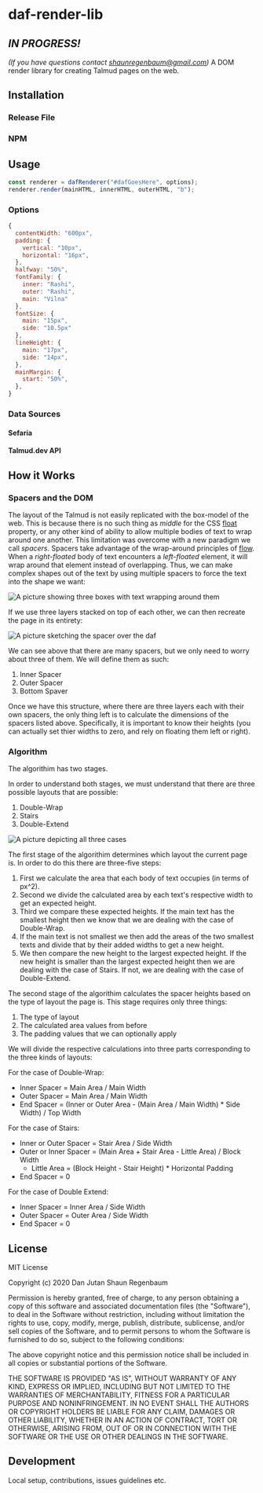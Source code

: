 # daf-render-lib
## *IN PROGRESS!*
*(If you have questions contact shaunregenbaum@gmail.com)*
A DOM render library for creating Talmud pages on the web.

## Installation

### Release File

### NPM

## Usage


```javascript
const renderer = dafRenderer("#dafGoesHere", options);
renderer.render(mainHTML, innerHTML, outerHTML, "b");
```

### Options

```javascript
{
  contentWidth: "600px",
  padding: {
    vertical: "10px",
    horizontal: "16px",
  },
  halfway: "50%",
  fontFamily: {
    inner: "Rashi",
    outer: "Rashi",
    main: "Vilna"
  },
  fontSize: {
    main: "15px",
    side: "10.5px"
  },
  lineHeight: {
    main: "17px",
    side: "14px",
  },
  mainMargin: {
    start: "50%",
  },
}
```

### Data Sources

#### Sefaria

#### Talmud.dev API

## How it Works

### Spacers and the DOM
The layout of the Talmud is not easily replicated with the box-model of the web. This is because there is no such thing as *middle* for the CSS [float](https://developer.mozilla.org/en-US/docs/Web/CSS/float) property, or any other kind of ability to allow multiple bodies of text to wrap around one another. This limitation was overcome with a new paradigm we call *spacers*. Spacers take advantage of the wrap-around principles of [flow](https://developer.mozilla.org/en-US/docs/Learn/CSS/CSS_layout/Normal_Flow). When a *right-floated* body of text encounters a *left-floated* element, it will wrap around that element instead of overlapping. Thus, we can make complex shapes out of the text by using multiple spacers to force the text into the shape we want:

![A picture showing three boxes with text wrapping around them](https://github.com/Jutanium/daf-render-lib/blob/master/Documentation%20Pictures/Spacers.PNG)

If we use three layers stacked on top of each other, we can then recreate the page in its entirety:

![A picture sketching the spacer over the daf](https://github.com/Jutanium/daf-render-lib/blob/master/Documentation%20Pictures/Spacers%20Together.PNG)

We can see above that there are many spacers, but we only need to worry about three of them. We will define them as such:
1. Inner Spacer
2. Outer Spacer
3. Bottom Spaver

Once we have this structure, where there are three layers each with their own spacers, the only thing left is to calculate the dimensions of the spacers listed above. Specifically, it is important to know their heights (you can actually set thier widths to zero, and rely on floating them left or right). 


### Algorithm
The algorithim has two stages. 

In order to understand both stages, we must understand that there are three possible layouts that are possible:

1. Double-Wrap
2. Stairs
3. Double-Extend

![A picture depicting all three cases](https://github.com/Jutanium/daf-render-lib/blob/master/Documentation%20Pictures/Three%20Cases.PNG)



The first stage of the algorithim determines which layout the current page is. In order to do this there are three-five steps:

1. First we calculate the area that each body of text occupies (in terms of px^2).
2. Second we divide the calculated area by each text's respective width to get an expected height.
3. Third we compare these expected heights. If the main text has the smallest height then we know that we are dealing with the case of Double-Wrap.
  4. If the main text is not smallest we then add the areas of the two smallest texts and divide that by their added widths to get a new height.
  5. We then compare the new height to the largest expected height. If the new height is smaller than the largest expected height then we are dealing with the case of Stairs. If not, we are dealing with the case of Double-Extend.

The second stage of the algorithim calculates the spacer heights based on the type of layout the page is.
This stage requires only three things:
1. The type of layout
2. The calculated area values from before
3. The padding values that we can optionally apply

We will divide the respective calculations into three parts corresponding to the three kinds of layouts:


For the case of Double-Wrap:
- Inner Spacer = Main Area / Main Width
- Outer Spacer = Main Area / Main Width
- End Spacer = (Inner or Outer Area - (Main Area / Main Width) * Side Width) / Top Width


For the case of Stairs:
- Inner or Outer Spacer = Stair Area / Side Width
- Outer or Inner Spacer = (Main Area + Stair Area - Little Area) / Block Width
  - Little Area = (Block Height - Stair Height) * Horizontal Padding
- End Spacer = 0


For the case of Double Extend:
- Inner Spacer = Inner Area / Side Width
- Outer Spacer = Outer Area / Side Width
- End Spacer = 0




## License
  
MIT License

Copyright (c) 2020 Dan Jutan Shaun Regenbaum

Permission is hereby granted, free of charge, to any person obtaining a copy
of this software and associated documentation files (the "Software"), to deal
in the Software without restriction, including without limitation the rights
to use, copy, modify, merge, publish, distribute, sublicense, and/or sell
copies of the Software, and to permit persons to whom the Software is
furnished to do so, subject to the following conditions:

The above copyright notice and this permission notice shall be included in all
copies or substantial portions of the Software.

THE SOFTWARE IS PROVIDED "AS IS", WITHOUT WARRANTY OF ANY KIND, EXPRESS OR
IMPLIED, INCLUDING BUT NOT LIMITED TO THE WARRANTIES OF MERCHANTABILITY,
FITNESS FOR A PARTICULAR PURPOSE AND NONINFRINGEMENT. IN NO EVENT SHALL THE
AUTHORS OR COPYRIGHT HOLDERS BE LIABLE FOR ANY CLAIM, DAMAGES OR OTHER
LIABILITY, WHETHER IN AN ACTION OF CONTRACT, TORT OR OTHERWISE, ARISING FROM,
OUT OF OR IN CONNECTION WITH THE SOFTWARE OR THE USE OR OTHER DEALINGS IN THE
SOFTWARE.

## Development
Local setup, contributions, issues guidelines etc.


